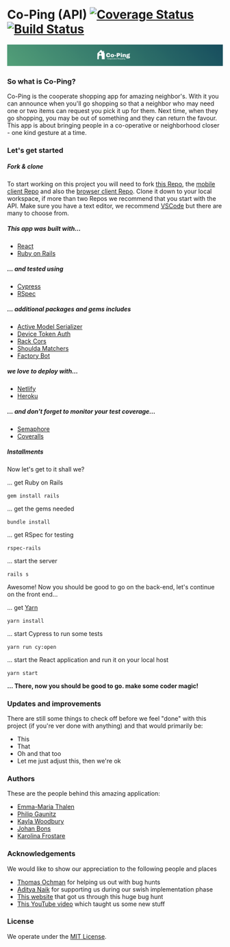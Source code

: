 # Co-Ping (API) [![Coverage Status](https://coveralls.io/repos/github/CraftAcademy/co_ping_api/badge.svg?branch=development)](https://coveralls.io/github/CraftAcademy/co_ping_api?branch=development) [![Build Status](https://semaphoreci.com/api/v1/pgaunitz/co_ping_api/branches/development/badge.svg)](https://semaphoreci.com/pgaunitz/co_ping_api)

![Co-ping image](./public/copingWide.png)

### So what is Co-Ping?

Co-Ping is the cooperate shopping app for amazing neighbor's. With it you can announce when you'll go shopping so that a neighbor who may need one or two items can request you pick it up for them. Next time, when they go shopping, you may be out of something and they can return the favour. This app is about bringing people in a co-operative or neighborhood closer - one kind gesture at a time.

### Let's get started

##### Fork & clone
To start working on this project you will need to fork [this Repo](https://github.com/CraftAcademy/co_ping_api), the [mobile client Repo](https://github.com/CraftAcademy/co_ping_mobile) and also the [browser client Repo](https://github.com/CraftAcademy/co_ping_client). Clone it down to your local workspace, if more than two Repos we recommend that you start with the API. Make sure you have a text editor, we recommend [VSCode](https://code.visualstudio.com/) but there are many to choose from.

##### This app was built with...

* [React](https://reactjs.org/)
* [Ruby on Rails](https://rubyonrails.org/)

##### ... and tested using

* [Cypress](https://www.cypress.io/)
* [RSpec](https://rspec.info/)

##### ... additional packages and gems includes
* [Active Model Serializer](link)
* [Device Token Auth](link)
* [Rack Cors](link)
* [Shoulda Matchers](link)
* [Factory Bot](link)

##### we love to deploy with...

* [Netlify](https://www.netlify.com/)
* [Heroku](https://www.heroku.com/)

##### ... and don't forget to monitor your test coverage...

* [Semaphore](https://semaphoreci.com/)
* [Coveralls](https://coveralls.io/)


##### Installments
Now let's get to it shall we?

... get Ruby on Rails
```
gem install rails
```
... get the gems needed

```
bundle install
```
... get RSpec for testing
```
rspec-rails
```
... start the server
```
rails s
```
Awesome! Now you should be good to go on the back-end, let's continue on the front end...

... get [Yarn](https://yarnpkg.com/)
```
yarn install
```
... start Cypress to run some tests
```
yarn run cy:open
```
... start the React application and run it on your local host
```
yarn start
```
**... There, now you should be good to go. make some coder magic!**

### Updates and improvements
There are still some things to check off before we feel "done" with this project (if you're ver done with anything) and that would primarily be:
* This
* That
* Oh and that too
* Let me just adjust this, then we're ok

### Authors
These are the people behind this amazing application:
* [Emma-Maria Thalen](https://github.com/emtalen)
* [Philip Gaunitz](https://github.com/pgaunitz)
* [Kayla Woodbury](https://github.com/kaylawoodbury)
* [Johan Bons](https://github.com/johanbounce)
* [Karolina Frostare](https://github.com/kaylawoodbury)

### Acknowledgements
We would like to show our appreciation to the following people and places
* [Thomas Ochman](https://github.com/tochman) for helping us out with bug hunts
* [Aditya Naik](https://github.com/kianaditya) for supporting us during our swish implementation phase
* [This website]() that got us through this huge bug hunt
* [This YouTube video]() which taught us some new stuff

### License
We operate under the [MIT License](https://en.wikipedia.org/wiki/MIT_License).
